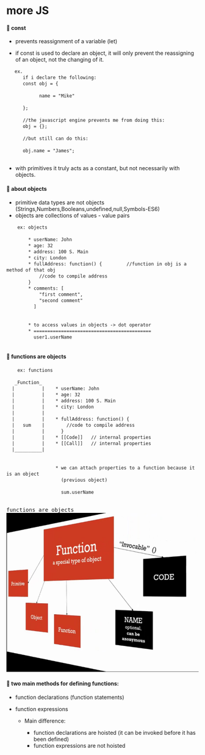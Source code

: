 # more JS

#### :orange_book: const
- prevents reassignment of a variable (let)

- if const is used to declare an object, it will only prevent the reassigning of an object, not the changing of it.  

```
   ex.
      if i declare the following:
      const obj = {

            name = "Mike"
    
      };
      
      //the javascript engine prevents me from doing this:
      obj = {};

      //but still can do this:

      obj.name = "James";


```

- with primitives it truly acts as a constant, but not necessarily with objects.


#### :orange_book: about objects

- primitive data types are not objects (Strings,Numbers,Booleans,undefined,null,Symbols-ES6)
- objects are collections of values - value pairs

```
    ex: objects

        * userName: John
        * age: 32
        * address: 100 S. Main
        * city: London
        * fullAddress: function() {         //function in obj is a method of that obj
            //code to compile address
        }
        * comments: [
            "first comment",
            "second comment"
          ]


        * to access values in objects -> dot operator
        * ===========================================
          user1.userName


```


#### :orange_book: functions are objects

```
    ex: functions

   _Function_     
  |          |    * userName: John
  |          |    * age: 32
  |          |    * address: 100 S. Main
  |          |    * city: London
  |          |        
  |          |    * fullAddress: function() {
  |   sum    |        //code to compile address
  |          |      }
  |          |    * [[Code]]   // internal properties
  |          |    * [[Call]]   // internal properties
  |__________|


                  * we can attach properties to a function because it is an object
                    (previous object)  

                    sum.userName


```

<kbd>functions are objects</kbd>
![](images/funobj.png)
<br>

#### :orange_book: two main methods for defining functions:
    
* function declarations (function statements)
* function expressions

  + Main difference:

    + function declarations are hoisted (it can be invoked before it has been defined)
    + function expressions are not hoisted
















